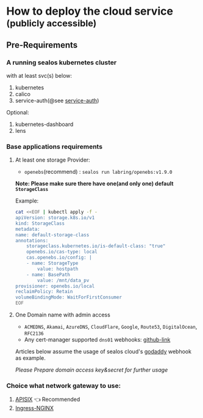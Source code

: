 # How to deploy the cloud service <small>(publicly accessible)</small>

## Pre-Requirements

### A running sealos kubernetes cluster
with at least svc(s) below:
 1. kubernetes
 2. calico
 3. service-auth(@see [service-auth](../../service/auth/README.md))

Optional:
 1. kubernetes-dashboard
 2. lens

### Base applications requirements
1. At least one storage Provider:
    * `openebs`(recommend) : `sealos run labring/openebs:v1.9.0`

    **Note: Please make sure there have one(and only one) default `StorageClass`**

    Example:
    ```bash
    cat <<EOF | kubectl apply -f -
    apiVersion: storage.k8s.io/v1
    kind: StorageClass
    metadata:
    name: default-storage-class
    annotations:
        storageclass.kubernetes.io/is-default-class: "true"
        openebs.io/cas-type: local
        cas.openebs.io/config: |
        - name: StorageType
            value: hostpath
        - name: BasePath
            value: /mnt/data_pv
    provisioner: openebs.io/local
    reclaimPolicy: Retain
    volumeBindingMode: WaitForFirstConsumer
    EOF
    ```
2. One Domain name with admin access
    * `ACMEDNS`, `Akamai`, `AzureDNS`, `CloudFlare`, `Google`, `Route53`, `DigitalOcean`, `RFC2136`
    * Any cert-manager supported `dns01` webhooks: [github-link](https://github.com/topics/cert-manager-webhook)

    Articles below assume the usage of sealos cloud's [godaddy](https://github.com/snowdrop/godaddy-webhook) webhook as example.

    *Please Prepare domain access key&secret for further usage*

### Choice what network gateway to use:

1. [APISIX](manifests/apisix/README.md) :point_left: Recommended
2. [Ingress-NGINX](manifests/ingress-nginx/README.md)